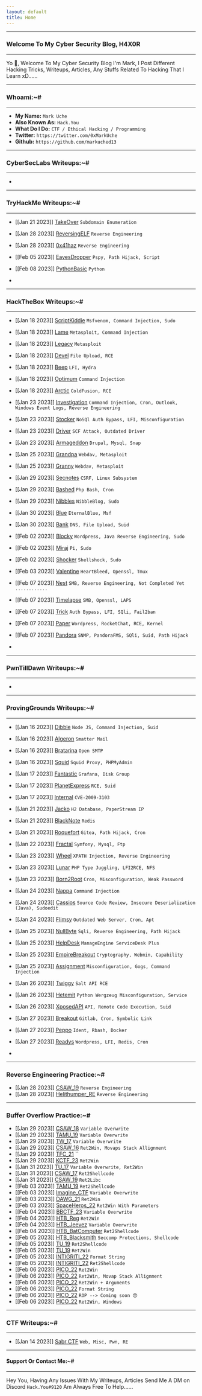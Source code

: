 ```yaml
---
layout: default
title: Home
---
```


* * *
### Welcome To My Cyber Security Blog, H4X0R
* * *

Yo 👋, Welcome To My Cyber Security Blog I'm Mark, I Post Different Hacking Tricks, Writeups, Articles, Any Stuffs Related To Hacking That I Learn xD......

* * *
### Whoami:~#
* * *

- **My Name:**    `Mark Uche`
- **Also Known As:** `Hack.You`
- **What Do I Do:**  `CTF / Ethical Hacking / Programming`
- **Twitter:** `https://twitter.com/0xMarkUche`
- **Github:** `https://github.com/markuched13`

* * *
### **CyberSecLabs Writeups:~#**
* * *

-

* * *
### **TryHackMe Writeups:~#**
* * *
- [[Jan 21 2023]] [TakeOver](https://markuched13.github.io/posts/thm/takeover.html) `Subdomain Enumeration`
- [[Jan 28 2023]] [ReversingELF](https://markuched13.github.io/posts/thm/reversingelf.html) `Reverse Engineering`
- [[Jan 28 2023]] [0x41haz](https://markuched13.github.io/posts/thm/0x41haz.html) `Reverse Engineering`
- [[Feb 05 2023]] [EavesDropper](https://markuched13.github.io/posts/thm/eavesdrop.html) `Pspy, Path Hijack, Script`
- [[Feb 08 2023]] [PythonBasic](https://markuched13.github.io/posts/thm/pythonbasics.html) `Python`


-

* * *
### **HackTheBox Writeups:~#**
* * *
- [[Jan 18 2023]] [ScriptKiddie](https://markuched13.github.io/posts/htb/scriptkiddie.html) `Msfvenom, Command Injection, Sudo`
- [[Jan 18 2023]] [Lame](https://markuched13.github.io/posts/htb/lame.html) `Metasploit, Command Injection`
- [[Jan 18 2023]] [Legacy](https://markuched13.github.io/posts/htb/legacy.html) `Metasploit`
- [[Jan 18 2023]] [Devel](https://markuched13.github.io/posts/htb/devel.html) `File Upload, RCE`
- [[Jan 18 2023]] [Beep](https://markuched13.github.io/posts/htb/beep.html) `LFI, Hydra`
- [[Jan 18 2023]] [Optimum](https://markuched13.github.io/posts/htb/optimum.html) `Command Injection`
- [[Jan 18 2023]] [Arctic](https://markuched13.github.io/posts/htb/arctic.html) `ColdFusion, RCE`
- [[Jan 23 2023]] [Investigation](https://markuched13.github.io/posts/htb/investigation.html) `Command Injection, Cron, Outlook, Windows Event Logs, Reverse Engineering`
- [[Jan 23 2023]] [Stocker](https://markuched13.github.io/posts/htb/stocker.html) `NoSQl Auth Bypass, LFI, Misconfiguration`
- [[Jan 23 2023]] [Driver](https://markuched13.github.io/posts/htb/driver.html) `SCF Attack, Outdated Driver`
- [[Jan 23 2023]] [Armageddon](https://markuched13.github.io/posts/htb/armageddon.html) `Drupal, Mysql, Snap`
- [[Jan 25 2023]] [Grandpa](https://markuched13.github.io/posts/htb/grandpa.html) `Webdav, Metasploit`
- [[Jan 25 2023]] [Granny](https://markuched13.github.io/posts/htb/granny.html) `Webdav, Metasploit`
- [[Jan 29 2023]] [Secnotes](https://markuched13.github.io/posts/htb/secnotes.html) `CSRF, Linux Subsystem`
- [[Jan 29 2023]] [Bashed](https://markuched13.github.io/posts/htb/bashed.html) `Php Bash, Cron`
- [[Jan 29 2023]] [Nibbles](https://markuched13.github.io/posts/htb/nibble.html) `NibbleBlog, Sudo`
- [[Jan 30 2023]] [Blue](https://markuched13.github.io/posts/htb/blue.html) `EternalBlue, Msf`
- [[Jan 30 2023]] [Bank](https://markuched13.github.io/posts/htb/bank.html) `DNS, File Upload, Suid`
- [[Feb 02 2023]] [Blocky](https://markuched13.github.io/posts/htb/blocky.html) `Wordpress, Java Reverse Engineering, Sudo`
- [[Feb 02 2023]] [Miraj](https://markuched13.github.io/posts/htb/miraj.html) `Pi, Sudo`
- [[Feb 02 2023]] [Shocker](https://markuched13.github.io/posts/htb/shocker.html) `Shellshock, Sudo`
- [[Feb 03 2023]] [Valentine](https://markuched13.github.io/posts/htb/valentine.html) `HeartBleed, Openssl, Tmux`
- [[Feb 07 2023]] [Nest](https://markuched13.github.io/posts/htb/nest.html) `SMB, Reverse Engineering, Not Completed Yet ............`
- [[Feb 07 2023]] [Timelapse](https://markuched13.github.io/posts/htb/timelapse.html) `SMB, Openssl, LAPS`
- [[Feb 07 2023]] [Trick](https://markuched13.github.io/posts/htb/trick.html) `Auth Bypass, LFI, SQli, Fail2ban`
- [[Feb 07 2023]] [Paper](https://markuched13.github.io/posts/htb/paper.html) `Wordpress, RocketChat, RCE, Kernel`
- [[Feb 07 2023]] [Pandora](https://markuched13.github.io/posts/htb/pandora.html) `SNMP, PandoraFMS, SQli, Suid, Path Hijack`

-

* * *
### **PwnTillDawn Writeups:~#**
* * *

-

* * *
### **ProvingGrounds Writeups:~#**
* * *
- [[Jan 16 2023]] [Dibble](https://markuched13.github.io/posts/pg/dibble.html) `Node JS, Command Injection, Suid`
- [[Jan 16 2023]] [Algeron](https://markuched13.github.io/posts/pg/algeron.html) `Smatter Mail `
- [[Jan 16 2023]] [Bratarina](https://markuched13.github.io/posts/pg/bratarina.html) `Open SMTP `
- [[Jan 16 2023]] [Squid](https://markuched13.github.io/posts/pg/squid.html) `Squid Proxy, PHPMyAdmin`
- [[Jan 17 2023]] [Fantastic](https://markuched13.github.io/posts/pg/fantastic.html) `Grafana, Disk Group `
- [[Jan 17 2023]] [PlanetExpress](https://markuched13.github.io/posts/pg/planetexpress.html) `RCE, Suid`
- [[Jan 17 2023]] [Internal](https://markuched13.github.io/posts/pg/internal.html) `CVE-2009-3103`
- [[Jan 21 2023]] [Jacko](https://markuched13.github.io/posts/pg/jacko.html) `H2 Database, PaperStream IP`
- [[Jan 21 2023]] [BlackNote](https://markuched13.github.io/posts/pg/blackgate.html) `Redis`
- [[Jan 21 2023]] [Roquefort](https://markuched13.github.io/posts/pg/roquefort.html) `Gitea, Path Hijack, Cron`
- [[Jan 22 2023]] [Fractal](https://markuched13.github.io/posts/pg/fractal.html) `Symfony, Mysql, Ftp `
- [[Jan 23 2023]] [Wheel](https://markuched13.github.io/posts/pg/wheel.html) `XPATH Injection, Reverse Engineering `
- [[Jan 23 2023]] [Lunar](https://markuched13.github.io/posts/pg/lunar.html) `PHP Type Juggling, LFI2RCE, NFS`
- [[Jan 23 2023]] [Born2Root](https://markuched13.github.io/posts/pg/born2root.html) `Cron, Misconfiguration, Weak Password`
- [[Jan 24 2023]] [Nappa](https://markuched13.github.io/posts/pg/nappa.html) `Command Injection`
- [[Jan 24 2023]] [Cassios](https://markuched13.github.io/posts/pg/cassios.html) `Source Code Review, Insecure Deserialization (Java), Sudoedit `
- [[Jan 24 2023]] [Flimsy](https://markuched13.github.io/posts/pg/flimsy.html) `Outdated Web Server, Cron, Apt `
- [[Jan 25 2023]] [NullByte](https://markuched13.github.io/posts/pg/nullbyte.html) `Sqli, Reverse Engineering, Path Hijack`
- [[Jan 25 2023]] [HelpDesk](https://markuched13.github.io/posts/pg/helpdesk.html) `ManageEngine ServiceDesk Plus `
- [[Jan 25 2023]] [EmpireBreakout](https://markuched13.github.io/posts/pg/empirebreakout.html) `Cryptography, Webmin, Capability `
- [[Jan 25 2023]] [Assignment](https://markuched13.github.io/posts/pg/assignment.html) `Misconfiguration, Gogs, Command Injection`
- [[Jan 26 2023]] [Twiggy](https://markuched13.github.io/posts/pg/twiggy.html) `Salt API RCE`
- [[Jan 26 2023]] [Hetemit](https://markuched13.github.io/posts/pg/hetemit.html) `Python Wergzeug Misconfiguration, Service`
- [[Jan 26 2023]] [XposedAPI](https://markuched13.github.io/posts/pg/xposedapi.html) `API, Remote Code Execution, Suid`
- [[Jan 27 2023]] [Breakout](https://markuched13.github.io/posts/pg/breakout.html) `Gitlab, Cron, Symbolic Link`
- [[Jan 27 2023]] [Peppo](https://markuched13.github.io/posts/pg/peppo.html) `Ident, Rbash, Docker`
- [[Jan 27 2023]] [Readys](https://markuched13.github.io/posts/pg/readys.html) `Wordpress, LFI, Redis, Cron`

-

* * *
### **Reverse Engineering Practice:~#**
- [[Jan 28 2023]] [CSAW_19](https://markuched13.github.io/posts/re/beleaf.html) `Reverse Engineering`
- [[Jan 28 2023]] [Helithumper_RE](https://markuched13.github.io/posts/re/helithumperre.html) `Reverse Engineering`


* * *
### **Buffer Overflow Practice:~#**
- [[Jan 29 2023]] [CSAW_18](https://markuched13.github.io/posts/bof/boi.html) `Variable Overwrite`
- [[Jan 29 2023]] [TAMU_19](https://markuched13.github.io/posts/bof/pwn1.html) `Variable Overwrite`
- [[Jan 29 2023]] [TW_17](https://markuched13.github.io/posts/bof/justdoit.html) `Variable Overwrite`
- [[Jan 29 2023]] [CSAW_16](https://markuched13.github.io/posts/bof/warmup.html) `Ret2Win, Movaps Stack Allignment`
- [[Jan 29 2023]] [TFC_21](https://markuched13.github.io/posts/bof/secret.html) ``
- [[Jan 29 2023]] [KCTF_23](https://markuched13.github.io/posts/bof/chall.html) `Ret2Win`
- [[Jan 31 2023]] [TU_17](https://markuched13.github.io/posts/bof/vulnchat.html) `Variable Overwrite, Ret2Win`
- [[Jan 31 2023]] [CSAW_17](https://markuched13.github.io/posts/bof/pilot.html) `Ret2Shellcode`
- [[Jan 31 2023]] [CSAW_19](https://markuched13.github.io/posts/bof/babyboi.html) `Ret2Libc`
- [[Feb 03 2023]] [TAMU_19](https://markuched13.github.io/posts/bof/pwn3.html) `Ret2Shellcode`
- [[Feb 03 2023]] [Imagine_CTF](https://markuched13.github.io/posts/bof/stackoverflow.html) `Variable Overwrite`
- [[Feb 03 2023]] [DAWG_21](https://markuched13.github.io/posts/bof/bofit.html) `Ret2Win`
- [[Feb 03 2023]] [SpaceHeros_22](https://markuched13.github.io/posts/bof/vader.html) `Ret2Win With Parameters`
- [[Feb 04 2023]] [BBCTF_23](https://markuched13.github.io/posts/bof/ezpwn1.html) `Variable Overwrite`
- [[Feb 04 2023]] [HTB_Reg](https://markuched13.github.io/posts/bof/reg.html) `Ret2Win`
- [[Feb 04 2023]] [HTB_Jeevez](https://markuched13.github.io/posts/bof/jeevez.html) `Variable Overwrite`
- [[Feb 04 2023]] [HTB_BatComputer](https://markuched13.github.io/posts/bof/bat.html) `Ret2Shellcode`
- [[Feb 05 2023]] [HTB_Blacksmith](https://markuched13.github.io/posts/bof/blacksmith.html) `Seccomp Protections, Shellcode`
- [[Feb 05 2023]] [TU_19](https://markuched13.github.io/posts/bof/shellme.html) `Ret2Shellcode`
- [[Feb 05 2023]] [TU_19](https://markuched13.github.io/posts/bof/thefirst.html) `Ret2Win`
- [[Feb 05 2023]] [INTIGRITI_22](https://markuched13.github.io/posts/bof/searchengine.html) `Format String`
- [[Feb 05 2023]] [INTIGRITI_22](https://markuched13.github.io/posts/bof/easyregister.html) `Ret2Shellcode`
- [[Feb 06 2023]] [PICO_22](https://markuched13.github.io/posts/bof/bof1.html) `Ret2Win`
- [[Feb 06 2023]] [PICO_22](https://markuched13.github.io/posts/bof/xsixtywhat.html) `Ret2Win, Movap Stack Allignment`
- [[Feb 06 2023]] [PICO_22](https://markuched13.github.io/posts/bof/bof2.html) `Ret2Win + Arguments`
- [[Feb 06 2023]] [PICO_22](https://markuched13.github.io/posts/bof/bof2.html) `Format String`
- [[Feb 06 2023]] [PICO_22](https://markuched13.github.io/posts/bof/ropfu.html) `ROP --> Coming soon 😞`
- [[Feb 06 2023]] [PICO_22](https://markuched13.github.io/posts/bof/wine.html) `Ret2Win, Windows`

* * *
### **CTF Writeups:~#**
* * *
- [[Jan 14 2023]] [Sabr CTF](https://markuched13.github.io/posts/ctf/sabr/sabr.html) `Web, Misc, Pwn, RE`

* * *
#### **Support Or Contact Me:~#**
* * *

Hey You, Having Any Issues With My Writeups, Articles Send Me A DM on Discord `Hack.You#9120`  Am Always Free To Help......

